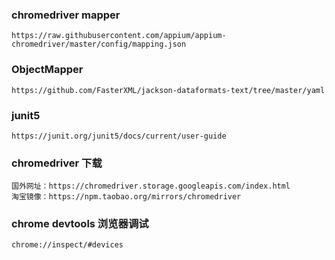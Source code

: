 ### chromedriver mapper
    https://raw.githubusercontent.com/appium/appium-chromedriver/master/config/mapping.json
### ObjectMapper
    https://github.com/FasterXML/jackson-dataformats-text/tree/master/yaml
### junit5
    https://junit.org/junit5/docs/current/user-guide
### chromedriver 下载
    国外网址：https://chromedriver.storage.googleapis.com/index.html
    淘宝镜像：https://npm.taobao.org/mirrors/chromedriver
### chrome devtools 浏览器调试
    chrome://inspect/#devices

